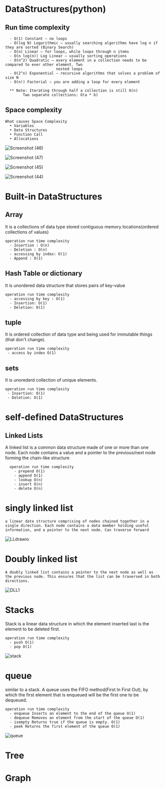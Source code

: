 # DataStructures(python)

## Run time complexity
  
      - O(1) Constant – no loops
      - O(log N) Logarithmic – usually searching algorithms have log n if they are sorted (Binary Search)
      - O(n) Linear – for loops, while loops through n items
      - O(n log(n)) Log Linear – usually sorting operations
      - O(n^2) Quadratic – every element in a collection needs to be compared to ever other element. Two
                           nested loops
      - O(2^n) Exponential – recursive algorithms that solves a problem of size N
      - O(n!) Factorial – you are adding a loop for every element
      
      ** Note: Iterating through half a collection is still O(n)
            Two separate collections: O(a * b)

## Space complexity

    What causes Space Complexity
      • Variables
      • Data Structures
      • Function Call
      • Allocations

![Screenshot (46)](https://github.com/FordPipatkittikul/DataStructures/assets/121902625/792770f3-572f-4683-b056-8331ea22f59b)

![Screenshot (47)](https://github.com/FordPipatkittikul/DataStructures/assets/121902625/1552f166-7265-4e17-b74d-4edd7f62b59c)

![Screenshot (45)](https://github.com/FordPipatkittikul/DataStructures/assets/121902625/f1fad31b-62da-41c2-8fcd-c684f5558578)

![Screenshot (44)](https://github.com/FordPipatkittikul/DataStructures/assets/121902625/3f47a8e9-65bf-4d1d-9ed7-9ed6ee667090)

# Built-in DataStructures

## Array
  It is a collections of data type stored contiguous memory locations(ordered collections of values)

    operation run time complexity
      - Insertion : O(n)
      - Deletion : O(n)
      - accessing by index: O(1)
      - Append : O(1)

## Hash Table or dictionary
  It is unordered data structure that stores pairs of key-value

    operation run time complexity
      - accessing by key : O(1)
      - Insertion: O(1)
      - Deletion: O(1)

## tuple
   It is ordered collection of data type and being used for immutable things (that don't change).
     
    operation run time complexity
     - access by index O(1)

## sets
  It is unorederd collection of unique elements.
    
    operation run time complexity
     - Insertion: O(1)
     - Deletion: O(1)


# self-defined DataStructures

## Linked Lists
  A linked list is a common data structure made of one or more than one node. Each node contains a value and a pointer to the previous/next node forming the chain-like structure

      operation run time complexity
        - prepend O(1)
        - append O(1)
        - lookup O(n)
        - insert O(n)
        - delete O(n)
        
  # singly linked list
    a linear data structure comprising of nodes chained together in a single direction. Each node contains a data member holding useful information, and a pointer to the next node. Can traverse forward
![LLdrawio](https://github.com/FordPipatkittikul/DataStructures/assets/121902625/c0f2bf7c-4bd4-4878-b4f3-e765db6f4663)

  # Doubly linked list
    A doubly linked list contains a pointer to the next node as well as the previous node. This ensures that the list can be traversed in both directions.
![DLL1](https://github.com/FordPipatkittikul/DataStructures/assets/121902625/c97331b9-276d-4993-8b41-6119e6a8e53e)

# Stacks
  Stack is a linear data structure in which the element inserted last is the element to be deleted first.

    operation run time complexity
      - push O(1)
      - pop O(1)
  
![stack](https://github.com/FordPipatkittikul/DataStructures/assets/121902625/ad9f7fd7-20cd-4683-8419-e3e8db5b82c9)


# queue
  similar to a stack. A queue uses the FIFO method(First In First Out), by which the first element that is enqueued will be the first one to be dequeued.
      
    operation run time complexity
      - enqueue Inserts an element to the end of the queue O(1)
      - dequeue Removes an element from the start of the queue O(1)
      - isempty Returns true if the queue is empty. O(1)
      - peek Returns the first element of the queue O(1)

![queue](https://github.com/FordPipatkittikul/DataStructures/assets/121902625/d784d191-5ac8-4a45-93a6-34d86ab1feb8)

# Tree




# Graph




        


    


